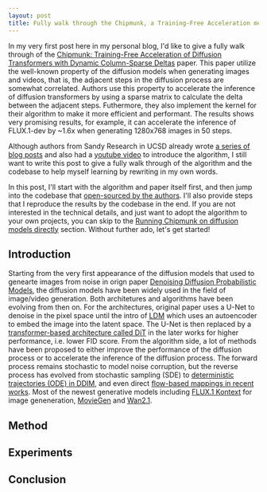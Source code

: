 ```yaml
---
layout: post
title: Fully walk through the Chipmunk, a Training-Free Acceleration method for Diffusion Transformers
---
```


In my very first post here in my personal blog, I'd like to give a fully walk through of the [Chipmunk: Training-Free Acceleration of Diffusion Transformers with Dynamic Column-Sparse Deltas](https://arxiv.org/abs/2506.03275) paper. This paper utilize the well-known property of the diffusion models when generating images and videos, that is, the adjacent steps in the diffusion process are somewhat correlated. Authors use this property to accelerate the inference of diffusion transformers by using a sparse matrix to calculate the delta between the adjacent steps. Futhermore, they also implement the kernel for their algorithm to make it more efficient and performant. The results shows very promising results, for example, it can accelerate the inference of FLUX.1-dev by ~1.6x when generating 1280x768 images in 50 steps.

Although authors from Sandy Research in UCSD already wrote [a series of blog posts](https://sandyresearch.github.io/) and also had a [youtube video](https://youtu.be/Rg9enIRSXmo?si=aB7ZcoG5xfuTlip8) to introduce the algorithm, I still want to write this post to give a fully walk through of the algorithm and the codebase to help myself learning by rewriting in my own words.

In this post, I'll start with the algorithm and paper itself first, and then jump into the codebase that [open-sourced by the authors](https://github.com/sandyresearch/chipmunk). I'll also provide steps that I reproduce the results by the codebase in the end. If you are not interested in the technical details, and just want to adopt the algorithm to your own projects, you can skip to the [Running Chipmunk on diffusion models directly](#running-chipmunk-on-diffusion-models-directly) section. Without further ado, let's get started!

## Introduction

<!---Diffusion model explosion in image/video generation-->
Starting from the very first appearance of the diffusion models that used to genearte images from noise in orign paper [Denoising Diffusion Probabilistic Models](https://arxiv.org/abs/2006.11239), the diffusion models have been widely used in the field of image/video generation. Both architetures and algorithms have been evolving from then on. For the architectures, original paper uses a U-Net to denoise in the pixel space until the intro of [LDM](https://arxiv.org/abs/2112.10752) which uses an autoencoder to embed the image into the latent space. The U-Net is then replaced by a [transformer-based architecture called DiT](https://arxiv.org/abs/2212.09748) in the later works for higher performance, i.e. lower FID score. From the algorithm side, a lot of methods have been proposed to either improve the performance of the diffusion process or to accelerate the inference of the diffusion process. The forward process remains stochastic to model noise corruption, but the reverse process has evolved from stochastic sampling (SDE) to [deterministic trajectories (ODE) in DDIM](https://arxiv.org/abs/2010.02502), and even direct [flow-based mappings in recent works](https://arxiv.org/abs/2210.02747). Most of the newest generative models including [FLUX.1 Kontext](https://arxiv.org/abs/2506.15742) for image geneneration, [MovieGen](https://arxiv.org/abs/2410.13720) and [Wan2.1](https://arxiv.org/abs/2503.20314).


<!---Computation cost and efficiency-->






## Method

## Experiments

## Conclusion